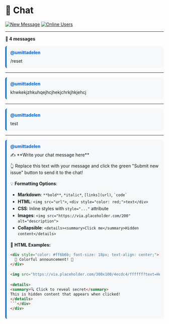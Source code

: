 # 💬 Chat

[![New Message](https://img.shields.io/badge/💬-New_Message-blue?style=for-the-badge)](https://github.com/umittadelen/githubChat/issues/new?template=chat-message.md) [![Online Users](https://img.shields.io/badge/👥-1_users-green?style=for-the-badge)](https://github.com/umittadelen/githubChat/issues)

---

**💭 4 messages**

<div style="margin: 10px 0; padding: 12px; border-left: 4px solid #0366d6; background: #f6f8fa; border-radius: 6px; font-family: -apple-system, BlinkMacSystemFont, 'Segoe UI', Helvetica, Arial, sans-serif;">
<a href="https://github.com/umittadelen" style="font-weight: bold; color: #0366d6; text-decoration: none;">@umittadelen</a>
<div style="margin-top: 8px; line-height: 1.5;">/reset</div>
</div>

---

<div style="margin: 10px 0; padding: 12px; border-left: 4px solid #0366d6; background: #f6f8fa; border-radius: 6px; font-family: -apple-system, BlinkMacSystemFont, 'Segoe UI', Helvetica, Arial, sans-serif;">
<a href="https://github.com/umittadelen" style="font-weight: bold; color: #0366d6; text-decoration: none;">@umittadelen</a>
<div style="margin-top: 8px; line-height: 1.5;">khwkekjzhkuhqejhcjhekjchrkjhkjehcj</div>
</div>

---

<div style="margin: 10px 0; padding: 12px; border-left: 4px solid #0366d6; background: #f6f8fa; border-radius: 6px; font-family: -apple-system, BlinkMacSystemFont, 'Segoe UI', Helvetica, Arial, sans-serif;">
<a href="https://github.com/umittadelen" style="font-weight: bold; color: #0366d6; text-decoration: none;">@umittadelen</a>
<div style="margin-top: 8px; line-height: 1.5;">test</div>
</div>

---

<div style="margin: 10px 0; padding: 12px; border-left: 4px solid #0366d6; background: #f6f8fa; border-radius: 6px; font-family: -apple-system, BlinkMacSystemFont, 'Segoe UI', Helvetica, Arial, sans-serif;">
<a href="https://github.com/umittadelen" style="font-weight: bold; color: #0366d6; text-decoration: none;">@umittadelen</a>
<div style="margin-top: 8px; line-height: 1.5;">✍️ **Write your chat message here**

👆 Replace this text with your message and click the green "Submit new issue" button to send it to the chat!

💡 **Formatting Options**: 
- **Markdown**: `**bold**`, `*italic*`, `[links](url)`, `` `code` ``
- **HTML**: `<img src="url">`, `<div style="color: red;">text</div>`
- **CSS**: Inline styles with `style="..."` attribute
- **Images**: `<img src="https://via.placeholder.com/200" alt="description">`
- **Collapsible**: `<details><summary>Click me</summary>Hidden content</details>`

🎨 **HTML Examples:**
```html
<div style="color: #ff6b6b; font-size: 18px; text-align: center;">
  🎉 Colorful announcement! 🎉
</div>

<img src="https://via.placeholder.com/300x100/4ecdc4/ffffff?text=Hello+World" alt="Custom image">

<details>
<summary>🔍 Click to reveal secret</summary>
This is hidden content that appears when clicked!
</details>
```</div>
</div>

